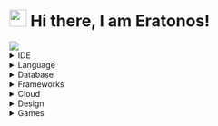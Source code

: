 # <img src="https://raw.githubusercontent.com/aemmadi/aemmadi/master/wave.gif" width="30px"> Hi there, I am Eratonos!

<img src='https://github-readme-stats.vercel.app/api?username=Eratonos&&title_color=8D00FF&hide_border=true&text_color=7400C5&bg_color=0D1117&border_radius=0&icon_color=8D00FF&show_icons=true'>

<details>
<summary>IDE</summary>
  
<img src='https://img.shields.io/badge/Visual_Studio_Code-0d1117?style=for-the-badge&logo=visual%20studio%20code&logoColor=white'>
<img src='https://img.shields.io/badge/Visual_Studio_2019-0d1117?style=for-the-badge&logo=visual%20studio&logoColor=white'>
<img src='https://img.shields.io/badge/Atom-0d1117?style=for-the-badge&logo=Atom&logoColor=white'>
<img src='https://img.shields.io/badge/Eclipse-0d1117?style=for-the-badge&logo=eclipse&logoColor=white'>
<img src='https://img.shields.io/badge/sublime_text-0d1117.svg?&style=for-the-badge&logo=sublime-text&logoColor=white'>
<img src='https://img.shields.io/badge/Notepad++-0d1117.svg?style=for-the-badge&logo=notepad%2B%2B&logoColor=white'>
</details>

<details>
<summary>Language</summary>
  
<img src='https://img.shields.io/badge/JavaScript-0d1117?style=for-the-badge&logo=javascript&logoColor=white'>
<img src='https://img.shields.io/badge/Python-0d1117?style=for-the-badge&logo=python&logoColor=white'>
<img src='https://img.shields.io/badge/HTML5-0d1117?style=for-the-badge&logo=html5&logoColor=white'>
<img src='https://img.shields.io/badge/CSS3-0d1117?style=for-the-badge&logo=css3&logoColor=white'>
<img src='https://img.shields.io/badge/CSS3-0d1117?style=for-the-badge&logo=css3&logoColor=white'>
</details>

<details>
<summary>Database</summary>
  
<img src='https://img.shields.io/badge/MongoDB-0d1117?style=for-the-badge&logo=mongodb&logoColor=white'>
</details>

<details>
<summary>Frameworks</summary>
  
<img src='https://img.shields.io/badge/Node.js-0d1117?style=for-the-badge&logo=node-dot-js&logoColor=white'>
<img src='https://img.shields.io/badge/npm-0d1117?style=for-the-badge&logo=npm&logoColor=white'>
<img src='https://img.shields.io/badge/Express.js-0d1117?style=for-the-badge&logo=express&logoColor=white'>
<img src='https://img.shields.io/badge/Sass-0d1117?style=for-the-badge&logo=sass&logoColor=white'>
<img src='https://img.shields.io/badge/Markdown-0d1117?style=for-the-badge&logo=markdown&logoColor=white'>
<img src='https://img.shields.io/badge/React-0d1117?style=for-the-badge&logo=react&logoColor=white'>
<img src='https://img.shields.io/badge/Electron-0d1117?style=for-the-badge&logo=electron&logoColor=white'>
<img src='https://img.shields.io/badge/Bootstrap-0d1117?style=for-the-badge&logo=bootstrap&logoColor=white'>
<img src='https://img.shields.io/badge/jQuery-0d1117?style=for-the-badge&logo=jquery&logoColor=white'>
<img src='https://img.shields.io/badge/next.js-0d1117?style=for-the-badge&logo=next-dot-js&logoColor=white'>
<img src='https://img.shields.io/badge/ChartJS-0d1117?style=for-the-badge&logo=chart-dot-js&logoColor=white'>
<img src='https://img.shields.io/badge/Git-0d1117?style=for-the-badge&logo=git&logoColor=white'>
<img src='https://img.shields.io/badge/PowerShell-0d1117?style=for-the-badge&logo=PowerShell&logoColor=white'>
<img src='https://img.shields.io/badge/GitBook-0d1117?style=for-the-badge&logo=gitbook&logoColor=white'>
</details>

<details>
<summary>Cloud</summary>
  
<img src='https://img.shields.io/badge/Heroku-0d1117?style=for-the-badge&logo=heroku&logoColor=white'>
<img src='https://img.shields.io/badge/Replit-0d1117?style=for-the-badge&logo=replit&logoColor=white'>
<img src='https://img.shields.io/badge/Glitch-0d1117?style=for-the-badge&logo=glitch&logoColor=white'>
</details>

<details>
<summary>Design</summary>
  
<img src='https://img.shields.io/badge/Figma-0d1117?style=for-the-badge&logo=figma&logoColor=white'>
<img src='https://img.shields.io/badge/Adobe%20Photoshop-0d1117?style=for-the-badge&logo=Adobe%20Photoshop&logoColor=white'>
</details>

<details>
<summary>Games</summary>
  
<img src='https://img.shields.io/badge/Steam-0d1117?style=for-the-badge&logo=steam&logoColor=white'>
</details>
